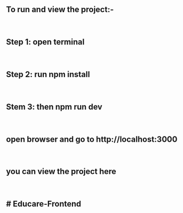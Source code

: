 <h2>To run and view the project:-</h2><br>
<h2>Step 1: open terminal</h2><br>
<h2>Step 2: run npm install</h2><br>
<h2>Stem 3: then npm run dev</h2><br>
<h2>open browser and go to http://localhost:3000</h2><br>
<h2>you can view the project here</h2><br>
<h2>#   E d u c a r e - F r o n t e n d </h2>
 
 
